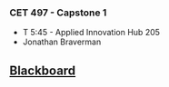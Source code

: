 ### CET 497 - Capstone 1
- T 5:45 - Applied Innovation Hub 205
- Jonathan Braverman
## [Blackboard](https://ccsu.blackboard.com/webapps/blackboard/execute/courseMain?course_id=_81171_1)